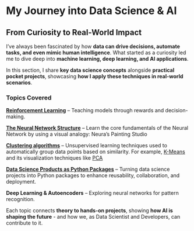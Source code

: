 # My Journey into Data Science & AI  

## From Curiosity to Real-World Impact  

I’ve always been fascinated by how **data can drive decisions, automate tasks, and even mimic human intelligence**. What started as a curiosity led me to dive deep into **machine learning, deep learning, and AI applications**.  

In this section, I share **key data science concepts** alongside **practical pocket projects**, showcasing **how I apply these techniques in real-world scenarios**.  

### **Topics Covered**  

**[Reinforcement Learning](../reinforcement_learning_basics/)** – Teaching models through rewards and decision-making.

**[The Neural Network Structure](../the_neural_network_structure/)** – Learn the core fundamentals of the Neural Network by using a visual analogy: Neura’s Painting Studio

**[Clustering algorithms](../clustering_algorithms/)** – Unsupervised learning techniques used to automatically group data points based on similarity. For example, [K-Means](../clustering_algorithms/) and its visualization techniques like [PCA](../k-means_visualization/)

**[Data Science Products as Python Packages](../ds_products_as_python_packages/)** – Turning data science projects into Python packages to enhance reusability, collaboration, and deployment. 

**Deep Learning & Autoencoders** – Exploring neural networks for pattern recognition.  


 

Each topic connects **theory to hands-on projects**, showing **how AI is shaping the future** - and how we, as Data Scientist and Developers, can contribute to it. 

